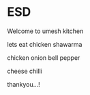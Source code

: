 # ESD


Welcome to umesh kitchen

lets eat chicken shawarma

chicken 
onion
bell pepper

cheese 
chilli



thankyou...!
